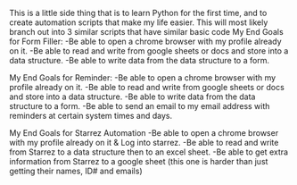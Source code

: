 This is a little side thing that is to learn Python for the first time, and to create automation scripts that make my life easier. This will most likely branch out into 3 similar scripts that have similar basic code
My End Goals for Form Filler:
  -Be able to open a chrome browser with my profile already on it.
  -Be able to read and write from google sheets or docs and store into a data structure.
  -Be able to write data from the data structure to a form.

My End Goals for Reminder:
  -Be able to open a chrome browser with my profile already on it.
  -Be able to read and write from google sheets or docs and store into a data structure.
  -Be able to write data from the data structure to a form.
  -Be able to send an email to my email address with reminders at certain system times and days.

My End Goals for Starrez Automation
  -Be able to open a chrome browser with my profile already on it & Log into starrez.
  -Be able to read and write from Starrez to a data structure then to an excel sheet.
  -Be able to get extra information from Starrez to a google sheet (this one is harder than just getting their names, ID# and emails)
